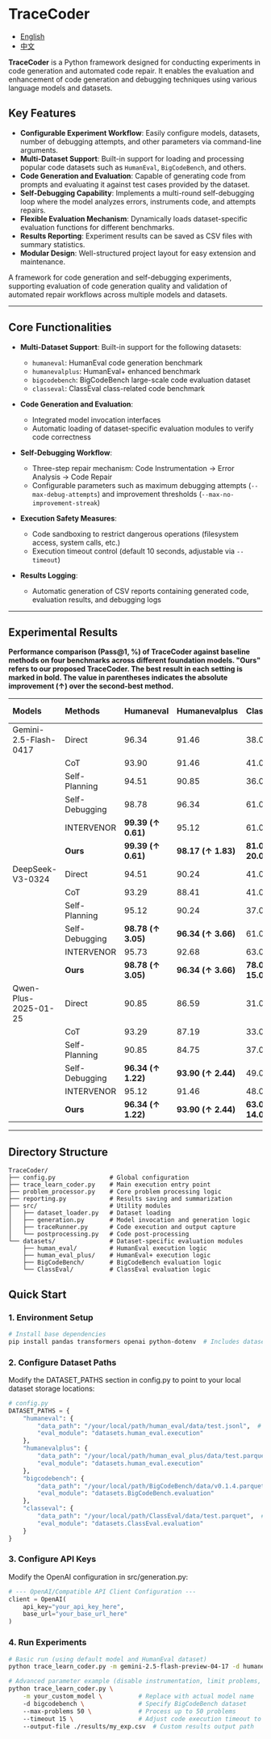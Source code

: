 
# TraceCoder  
  
- [English](./README.md)  
- [中文](./README_CN.md)  

**TraceCoder** is a Python framework designed for conducting experiments in code generation and automated code repair. It enables the evaluation and enhancement of code generation and debugging techniques using various language models and datasets.

## Key Features

- **Configurable Experiment Workflow**: Easily configure models, datasets, number of debugging attempts, and other parameters via command-line arguments.
- **Multi-Dataset Support**: Built-in support for loading and processing popular code datasets such as `HumanEval`, `BigCodeBench`, and others.
- **Code Generation and Evaluation**: Capable of generating code from prompts and evaluating it against test cases provided by the dataset.
- **Self-Debugging Capability**: Implements a multi-round self-debugging loop where the model analyzes errors, instruments code, and attempts repairs.
- **Flexible Evaluation Mechanism**: Dynamically loads dataset-specific evaluation functions for different benchmarks.
- **Results Reporting**: Experiment results can be saved as CSV files with summary statistics.
- **Modular Design**: Well-structured project layout for easy extension and maintenance.

A framework for code generation and self-debugging experiments, supporting evaluation of code generation quality and validation of automated repair workflows across multiple models and datasets.

---

## Core Functionalities

- **Multi-Dataset Support**: Built-in support for the following datasets:
  - `humaneval`: HumanEval code generation benchmark
  - `humanevalplus`: HumanEval+ enhanced benchmark
  - `bigcodebench`: BigCodeBench large-scale code evaluation dataset
  - `classeval`: ClassEval class-related code benchmark

- **Code Generation and Evaluation**:
  - Integrated model invocation interfaces
  - Automatic loading of dataset-specific evaluation modules to verify code correctness

- **Self-Debugging Workflow**:
  - Three-step repair mechanism: Code Instrumentation → Error Analysis → Code Repair
  - Configurable parameters such as maximum debugging attempts (`--max-debug-attempts`) and improvement thresholds (`--max-no-improvement-streak`)

- **Execution Safety Measures**:
  - Code sandboxing to restrict dangerous operations (filesystem access, system calls, etc.)
  - Execution timeout control (default 10 seconds, adjustable via `--timeout`)

- **Results Logging**:
  - Automatic generation of CSV reports containing generated code, evaluation results, and debugging logs

---

## Experimental Results

**Performance comparison (Pass@1, %) of TraceCoder against baseline methods on four benchmarks across different foundation models. "Ours" refers to our proposed TraceCoder. The best result in each setting is marked in bold. The value in parentheses indicates the absolute improvement (↑) over the second-best method.**

| Models | Methods | Humaneval | Humanevalplus | ClassEval | BigCodeBench-Complete | BigCodeBench-Instruct |
| :--- | :--- | :--- | :--- | :--- | :--- | :--- |
| Gemini-2.5-Flash-0417 | Direct | 96.34 | 91.46 | 38.00 | 53.77 | 43.77 |
| | CoT | 93.90 | 91.46 | 41.00 | 53.86 | 43.68 |
| | Self-Planning | 94.51 | 90.85 | 36.00 | 55.61 | 43.15 |
| | Self-Debugging | 98.78 | 96.34 | 61.00 | 78.07 | 71.05 |
| | INTERVENOR | **99.39 (↑ 0.61)** | 95.12 | 61.00 | 75.88 | 69.82 |
| | **Ours** | **99.39 (↑ 0.61)** | **98.17 (↑ 1.83)** | **81.00 (↑ 20.00)** | **89.04 (↑ 10.97)** | **85.00 (↑ 13.95)** |
| DeepSeek-V3-0324 | Direct | 94.51 | 90.24 | 41.00 | 38.25 | 46.67 |
| | CoT | 93.29 | 88.41 | 41.00 | 60.35 | 47.98 |
| | Self-Planning | 95.12 | 90.24 | 37.00 | 61.14 | 26.93 |
| | Self-Debugging | **98.78 (↑ 3.05)** | **96.34 (↑ 3.66)** | 61.00 | 82.37 | 74.56 |
| | INTERVENOR | 95.73 | 92.68 | 63.00 | 79.82 | 70.79 |
| | **Ours** | **98.78 (↑ 3.05)** | **96.34 (↑ 3.66)** | **78.00 (↑ 15.00)** | **88.33 (↑ 5.96)** | **83.77 (↑ 9.21)** |
| Qwen-Plus-2025-01-25 | Direct | 90.85 | 86.59 | 31.00 | 50.09 | 41.49 |
| | CoT | 93.29 | 87.19 | 33.00 | 48.07 | 43.50 |
| | Self-Planning | 90.85 | 84.75 | 37.00 | 37.36 | 41.75 |
| | Self-Debugging | **96.34 (↑ 1.22)** | **93.90 (↑ 2.44)** | 49.00 | 70.96 | 63.77 |
| | INTERVENOR | 95.12 | 91.46 | 48.00 | 68.60 | 61.75 |
| | **Ours** | **96.34 (↑ 1.22)** | **93.90 (↑ 2.44)** | **63.00 (↑ 14.00)** | **71.93 (↑ 0.97)** | **68.60 (↑ 4.83)** |

---

## Directory Structure

```plaintext
TraceCoder/
├── config.py               # Global configuration
├── trace_learn_coder.py    # Main execution entry point
├── problem_processor.py    # Core problem processing logic
├── reporting.py            # Results saving and summarization
├── src/                    # Utility modules
│   ├── dataset_loader.py   # Dataset loading
│   ├── generation.py       # Model invocation and generation logic
│   ├── traceRunner.py      # Code execution and output capture
│   └── postprocessing.py   # Code post-processing
└── datasets/               # Dataset-specific evaluation modules
    ├── human_eval/         # HumanEval execution logic
    ├── human_eval_plus/    # HumanEval+ execution logic
    ├── BigCodeBench/       # BigCodeBench evaluation logic
    └── ClassEval/          # ClassEval evaluation logic
```

## Quick Start

### 1. Environment Setup
```bash
# Install base dependencies
pip install pandas transformers openai python-dotenv  # Includes dataset loading, model invocation, and environment variable management libraries
```

### 2. Configure Dataset Paths

Modify the DATASET_PATHS section in config.py to point to your local dataset storage locations:
```python
# config.py
DATASET_PATHS = {
    "humaneval": {
        "data_path": "/your/local/path/human_eval/data/test.jsonl",  # Local HumanEval test set path (JSONL)
        "eval_module": "datasets.human_eval.execution"
    },
    "humanevalplus": {
        "data_path": "/your/local/path/human_eval_plus/data/test.parquet",  # Local HumanEval+ test set path (Parquet)
        "eval_module": "datasets.human_eval.execution"
    },
    "bigcodebench": {
        "data_path": "/your/local/path/BigCodeBench/data/v0.1.4.parquet",  # Local BigCodeBench test set path (Parquet)
        "eval_module": "datasets.BigCodeBench.evaluation"
    },
    "classeval": {
        "data_path": "/your/local/path/ClassEval/data/test.parquet",  # Local ClassEval test set path (Parquet)
        "eval_module": "datasets.ClassEval.evaluation"
    }
}
```

### 3. Configure API Keys

Modify the OpenAI configuration in src/generation.py:
```python
# --- OpenAI/Compatible API Client Configuration ---
client = OpenAI(
    api_key="your_api_key_here", 
    base_url="your_base_url_here" 
)
```

### 4. Run Experiments

```bash
# Basic run (using default model and HumanEval dataset)
python trace_learn_coder.py -m gemini-2.5-flash-preview-04-17 -d humaneval

# Advanced parameter example (disable instrumentation, limit problems, customize timeout)
python trace_learn_coder.py \
    -m your_custom_model \          # Replace with actual model name
    -d bigcodebench \               # Specify BigCodeBench dataset
    --max-problems 50 \             # Process up to 50 problems
    --timeout 15 \                  # Adjust code execution timeout to 15 seconds
    --output-file ./results/my_exp.csv  # Custom results output path
```
